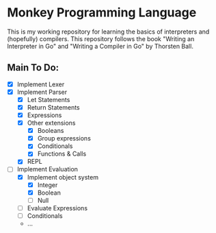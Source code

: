 # Monkey Programming Language

This is my working repository for learning the basics of interpreters and (hopefully) compilers. This repository follows the book "Writing an Interpreter in Go" and "Writing a Compiler in Go" by Thorsten Ball.

## Main To Do:

- [x] Implement Lexer
- [x] Implement Parser
    - [x] Let Statements
    - [x] Return Statements
    - [x] Expressions
    - [x] Other extensions
        - [x] Booleans
        - [x] Group expressions
        - [x] Conditionals
        - [x] Functions & Calls
    - [x] REPL
- [ ] Implement Evaluation
    - [x] Implement object system
        - [x] Integer
        - [x] Boolean
        - [ ] Null
    - [ ] Evaluate Expressions
    - [ ] Conditionals
    - ...

